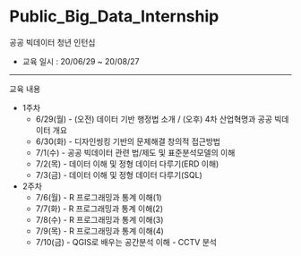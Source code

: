 # Public_Big_Data_Internship
공공 빅데이터 청년 인턴십

 

- 교육 일시 : 20/06/29 ~ 20/08/27

- ---

  교육 내용

  - 1주차
    - 6/29(월) - (오전) 데이터 기반 행정법 소개 / (오후) 4차 산업혁명과 공공 빅데이터 개요
    - 6/30(화) - 디자인씽킹 기반의 문제해결 창의적 접근방법
    - 7/1(수) - 공공 빅데이터 관련 법/제도 및 표준분석모델의 이해
    - 7/2(목) - 데이터 이해 및 정형 데이터 다루기(ERD 이해)
    - 7/3(금) - 데이터 이해 및 정형 데이터 다루기(SQL)
  - 2주차
    - 7/6(월) - R 프로그래밍과 통계 이해(1)
    - 7/7(화) - R 프로그래밍과 통계 이해(2)
    - 7/8(수) - R 프로그래밍과 통계 이해(3)
    - 7/9(목) - R 프로그래밍과 통계 이해(4)
    - 7/10(금) - QGIS로 배우는 공간분석 이해 - CCTV 분석